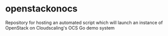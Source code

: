 openstackonocs
==============

Repository for hosting an automated script which will launch an instance of OpenStack on Cloudscaling's OCS Go demo system
